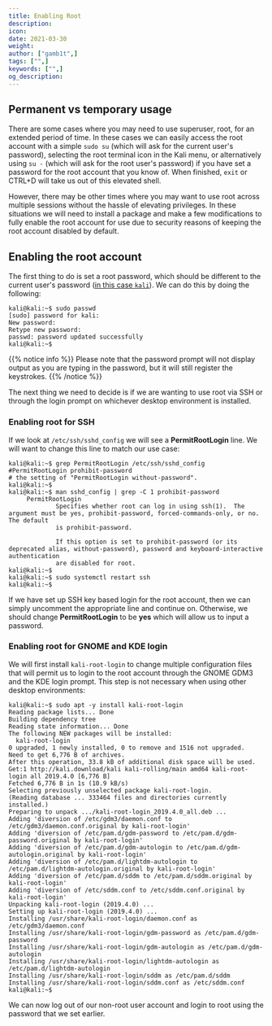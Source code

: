 ```yaml
---
title: Enabling Root
description:
icon:
date: 2021-03-30
weight:
author: ["gamb1t",]
tags: ["",]
keywords: ["",]
og_description:
---
```


## Permanent vs temporary usage

There are some cases where you may need to use superuser, root, for an extended period of time. In these cases we can easily access the root account with a simple `sudo su` (which will ask for the current user's password), selecting the root terminal icon in the Kali menu, or alternatively using `su -` (which will ask for the root user's password) if you have set a password for the root account that you know of. When finished, `exit` or CTRL+D will take us out of this elevated shell.

However, there may be other times where you may want to use root across multiple sessions without the hassle of elevating privileges. In these situations we will need to install a package and make a few modifications to fully enable the root account for use due to security reasons of keeping the root account disabled by default.

## Enabling the root account

The first thing to do is set a root password, which should be different to the current user's password ([in this case `kali`](/docs/introduction/default-credentials/)). We can do this by doing the following:

```console
kali@kali:~$ sudo passwd
[sudo] password for kali:
New password:
Retype new password:
passwd: password updated successfully
kali@kali:~$
```

{{% notice info %}}
Please note that the password prompt will not display output as you are typing in the password, but it will still register the keystrokes.
{{% /notice %}}

The next thing we need to decide is if we are wanting to use root via SSH or through the login prompt on whichever desktop environment is installed.

### Enabling root for SSH

If we look at `/etc/ssh/sshd_config` we will see a **PermitRootLogin** line. We will want to change this line to match our use case:

```console
kali@kali:~$ grep PermitRootLogin /etc/ssh/sshd_config
#PermitRootLogin prohibit-password
# the setting of "PermitRootLogin without-password".
kali@kali:~$
kali@kali:~$ man sshd_config | grep -C 1 prohibit-password
     PermitRootLogin
             Specifies whether root can log in using ssh(1).  The argument must be yes, prohibit-password, forced-commands-only, or no.  The default
             is prohibit-password.

             If this option is set to prohibit-password (or its deprecated alias, without-password), password and keyboard-interactive authentication
             are disabled for root.
kali@kali:~$
kali@kali:~$ sudo systemctl restart ssh
kali@kali:~$
```

If we have set up SSH key based login for the root account, then we can simply uncomment the appropriate line and continue on. Otherwise, we should change **PermitRootLogin** to be **yes** which will allow us to input a password.

### Enabling root for GNOME and KDE login

We will first install `kali-root-login` to change multiple configuration files that will permit us to login to the root account through the GNOME GDM3 and the KDE login prompt. This step is not necessary when using other desktop environments:

```console
kali@kali:~$ sudo apt -y install kali-root-login
Reading package lists... Done
Building dependency tree
Reading state information... Done
The following NEW packages will be installed:
  kali-root-login
0 upgraded, 1 newly installed, 0 to remove and 1516 not upgraded.
Need to get 6,776 B of archives.
After this operation, 33.8 kB of additional disk space will be used.
Get:1 http://kali.download/kali kali-rolling/main amd64 kali-root-login all 2019.4.0 [6,776 B]
Fetched 6,776 B in 1s (10.9 kB/s)
Selecting previously unselected package kali-root-login.
(Reading database ... 333464 files and directories currently installed.)
Preparing to unpack .../kali-root-login_2019.4.0_all.deb ...
Adding 'diversion of /etc/gdm3/daemon.conf to /etc/gdm3/daemon.conf.original by kali-root-login'
Adding 'diversion of /etc/pam.d/gdm-password to /etc/pam.d/gdm-password.original by kali-root-login'
Adding 'diversion of /etc/pam.d/gdm-autologin to /etc/pam.d/gdm-autologin.original by kali-root-login'
Adding 'diversion of /etc/pam.d/lightdm-autologin to /etc/pam.d/lightdm-autologin.original by kali-root-login'
Adding 'diversion of /etc/pam.d/sddm to /etc/pam.d/sddm.original by kali-root-login'
Adding 'diversion of /etc/sddm.conf to /etc/sddm.conf.original by kali-root-login'
Unpacking kali-root-login (2019.4.0) ...
Setting up kali-root-login (2019.4.0) ...
Installing /usr/share/kali-root-login/daemon.conf as /etc/gdm3/daemon.conf
Installing /usr/share/kali-root-login/gdm-password as /etc/pam.d/gdm-password
Installing /usr/share/kali-root-login/gdm-autologin as /etc/pam.d/gdm-autologin
Installing /usr/share/kali-root-login/lightdm-autologin as /etc/pam.d/lightdm-autologin
Installing /usr/share/kali-root-login/sddm as /etc/pam.d/sddm
Installing /usr/share/kali-root-login/sddm.conf as /etc/sddm.conf
kali@kali:~$
```

We can now log out of our non-root user account and login to root using the password that we set earlier.
